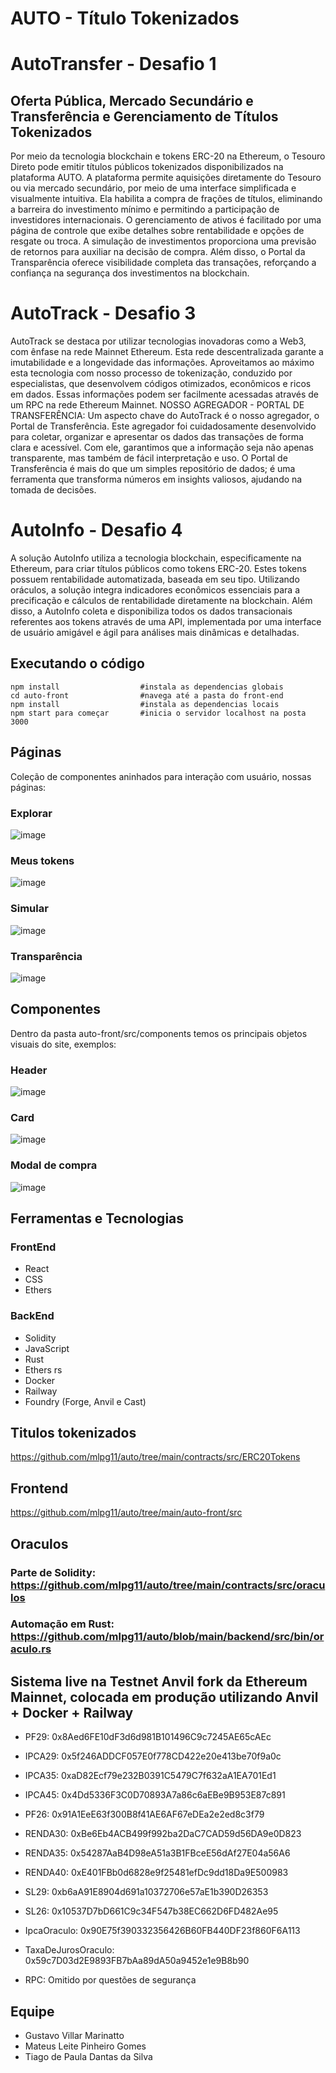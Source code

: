 # AUTO - Título Tokenizados

# AutoTransfer - Desafio 1
## Oferta Pública, Mercado Secundário e Transferência e Gerenciamento de Títulos Tokenizados

Por meio da tecnologia blockchain e tokens ERC-20 na Ethereum, o Tesouro Direto pode emitir títulos públicos tokenizados disponibilizados na plataforma AUTO. A plataforma permite aquisições diretamente do Tesouro ou via mercado secundário, por meio de uma interface simplificada e visualmente intuitiva. Ela habilita a compra de frações de títulos, eliminando a barreira do investimento mínimo e permitindo a participação de investidores internacionais. O gerenciamento de ativos é facilitado por uma página de controle que exibe detalhes sobre rentabilidade e opções de resgate ou troca. A simulação de investimentos proporciona uma previsão de retornos para auxiliar na decisão de compra. Além disso, o Portal da Transparência oferece visibilidade completa das transações, reforçando a confiança na segurança dos investimentos na blockchain.

# AutoTrack - Desafio 3

AutoTrack se destaca por utilizar tecnologias inovadoras como a Web3, com ênfase na rede Mainnet Ethereum. Esta rede descentralizada garante a imutabilidade e a longevidade das informações. Aproveitamos ao máximo esta tecnologia com nosso processo de tokenização, conduzido por especialistas, que desenvolvem códigos otimizados, econômicos e ricos em dados. Essas informações podem ser facilmente acessadas através de um RPC na rede Ethereum Mainnet. NOSSO AGREGADOR - PORTAL DE TRANSFERÊNCIA: Um aspecto chave do AutoTrack é o nosso agregador, o Portal de Transferência. Este agregador foi cuidadosamente desenvolvido para coletar, organizar e apresentar os dados das transações de forma clara e acessível. Com ele, garantimos que a informação seja não apenas transparente, mas também de fácil interpretação e uso. O Portal de Transferência é mais do que um simples repositório de dados; é uma ferramenta que transforma números em insights valiosos, ajudando na tomada de decisões.

# AutoInfo - Desafio 4

A solução AutoInfo utiliza a tecnologia blockchain, especificamente na Ethereum, para criar títulos públicos como tokens ERC-20. Estes tokens possuem rentabilidade automatizada, baseada em seu tipo. Utilizando oráculos, a solução integra indicadores econômicos essenciais para a precificação e cálculos de rentabilidade diretamente na blockchain. Além disso, a AutoInfo coleta e disponibiliza todos os dados transacionais referentes aos tokens através de uma API, implementada por uma interface de usuário amigável e ágil para análises mais dinâmicas e detalhadas.

## Executando o código
```
npm install                  #instala as dependencias globais
cd auto-front                #navega até a pasta do front-end
npm install                  #instala as dependencias locais 
npm start para começar       #inicia o servidor localhost na posta 3000
```
## Páginas

Coleção de componentes aninhados para interação com usuário, nossas páginas:

### Explorar 

![image](https://github.com/mlpg11/auto/assets/105249607/c7526066-5d1a-4c95-8a93-3e862287432c)

### Meus tokens

![image](https://github.com/mlpg11/auto/assets/105249607/ca296f17-2723-4df5-974f-57a7c6be2c0e)

### Simular

![image](https://github.com/mlpg11/auto/assets/105249607/a6d1eaa9-6a8b-4b60-bafd-39fe212d1e5b)


### Transparência

![image](https://github.com/mlpg11/auto/assets/105249607/bade741a-8cee-4375-b53f-ca1afd1bb0f4)

## Componentes

Dentro da pasta auto-front/src/components temos os principais objetos visuais do site, exemplos:

### Header

![image](https://github.com/mlpg11/auto/assets/105249607/7d5b2d68-9c97-4e33-ade7-d5d1fbaa834f)

### Card

![image](https://github.com/mlpg11/auto/assets/105249607/558ee2a0-aec7-4df2-a707-cb89d4f984bd)

### Modal de compra

![image](https://github.com/mlpg11/auto/assets/105249607/c03e7d1a-9f3f-4107-be5c-bb2a3d6598b1)

## Ferramentas e Tecnologias

### FrontEnd
- React
- CSS
- Ethers

### BackEnd
- Solidity
- JavaScript
- Rust
- Ethers rs
- Docker
- Railway
- Foundry (Forge, Anvil e Cast)

## Titulos tokenizados

https://github.com/mlpg11/auto/tree/main/contracts/src/ERC20Tokens

## Frontend

https://github.com/mlpg11/auto/tree/main/auto-front/src

## Oraculos

### Parte de Solidity: https://github.com/mlpg11/auto/tree/main/contracts/src/oraculos

### Automação em Rust: https://github.com/mlpg11/auto/blob/main/backend/src/bin/oraculo.rs

## Sistema live na Testnet Anvil fork da Ethereum Mainnet, colocada em produção utilizando Anvil + Docker + Railway

  * PF29:  0x8Aed6FE10dF3d6d981B101496C9c7245AE65cAEc
  * IPCA29:  0x5f246ADDCF057E0f778CD422e20e413be70f9a0c
  * IPCA35:  0xaD82Ecf79e232B0391C5479C7f632aA1EA701Ed1
  * IPCA45:  0x4Dd5336F3C0D70893A7a86c6aEBe9B953E87c891
  * PF26:  0x91A1EeE63f300B8f41AE6AF67eDEa2e2ed8c3f79
  * RENDA30:  0xBe6Eb4ACB499f992ba2DaC7CAD59d56DA9e0D823
  * RENDA35:  0x54287AaB4D98eA51a3B1FBceE56dAf27E04a56A6
  * RENDA40:  0xE401FBb0d6828e9f25481efDc9dd18Da9E500983
  * SL29:  0xb6aA91E8904d691a10372706e57aE1b390D26353   
  * SL26:  0x10537D7bD661C9c34F547b38EC662D6FD482Ae95 
  * IpcaOraculo:  0x90E75f390332356426B60FB440DF23f860F6A113
  * TaxaDeJurosOraculo:  0x59c7D03d2E9893FB7bAa89dA50a9452e1e9B8b90 

  * RPC: Omitido por questões de segurança

## Equipe
- Gustavo Villar Marinatto
- Mateus Leite Pinheiro Gomes
- Tiago de Paula Dantas da Silva
